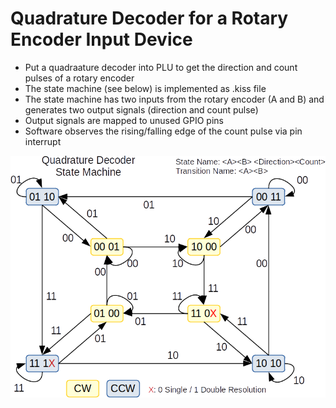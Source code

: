 # Quadrature Decoder for a Rotary Encoder Input Device

 * Put a quadraature decoder into PLU to get the direction and count pulses of a rotary encoder
 * The state machine (see below) is implemented as .kiss file
 * The state machine has two inputs from the rotary encoder (A and B) and
 generates two output signals (direction and count pulse)
 * Output signals are mapped to unused GPIO pins
 * Software observes the rising/falling edge of the count pulse via pin interrupt
 

![quadrature_decoder_state_machine_trim.png](quadrature_decoder_state_machine_trim.png)
